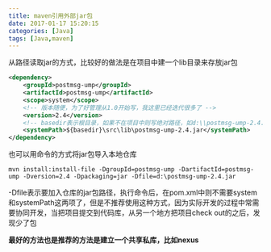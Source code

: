 ```yaml
---
title: maven引用外部jar包
date: 2017-01-17 15:20:15
categories: [Java]
tags: [Java,maven]
---
```

从路径读取jar的方式，比较好的做法是在项目中建一个lib目录来存放jar包
```XML
<dependency>
	<groupId>postmsg-ump</groupId>
	<artifactId>postmsg-ump</artifactId>
	<scope>system</scope>
	<!-- 版本随便，为了好管理从1.0开始写，我这里已经迭代很多了 -->
	<version>2.4</version>
	<!-- basedir表示根目录，如果不在项目中则写绝对路径，如d:\\postmsg-ump-2.4.jar -->
	<systemPath>${basedir}\src\lib\postmsg-ump-2.4.jar</systemPath>
</dependency>
```
也可以用命令的方式将jar包导入本地仓库
```
mvn install:install-file -DgroupId=postmsg-ump -DartifactId=postmsg-ump -Dversion=2.4 -Dpackaging=jar -Dfile=d:\postmsg-ump-2.4.jar 
```
-Dfile表示要加入仓库的jar包路径，执行命令后，在pom.xml中则不需要system和systemPath这两项了，但是不推荐使用这种方式，因为实际开发的过程中常需要协同开发，当把项目提交到代码库，从另一个地方把项目check out的之后，发现少了包

**最好的方法也是推荐的方法是建立一个共享私库，比如nexus**